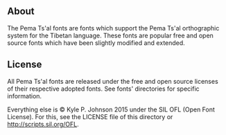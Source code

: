 About
-----
The Pema Ts'al fonts are fonts which support the Pema Ts'al orthographic system for the Tibetan language. These fonts are popular free and open source fonts which have been slightly modified and extended.

License
-------
All Pema Ts'al fonts are released under the free and open source licenses of their respective adopted fonts. See fonts' directories for specific information.

Everything else is © Kyle P. Johnson 2015 under the SIL OFL (Open Font License). For this, see the LICENSE file of this directory or <http://scripts.sil.org/OFL>.